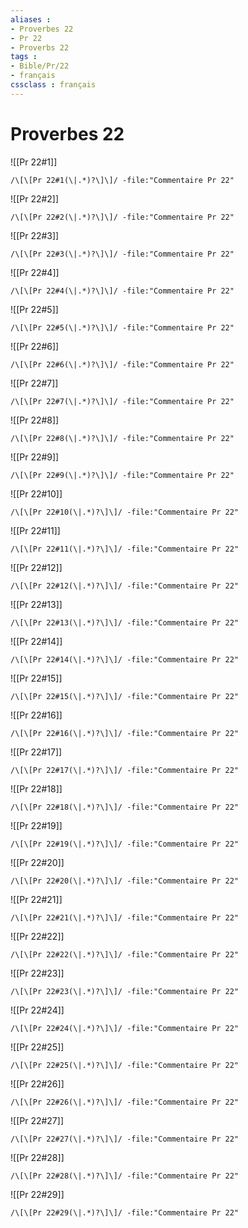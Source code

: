 ```yaml
---
aliases : 
- Proverbes 22
- Pr 22
- Proverbs 22
tags : 
- Bible/Pr/22
- français
cssclass : français
---
```


# Proverbes 22

![[Pr 22#1]]

```query
/\[\[Pr 22#1(\|.*)?\]\]/ -file:"Commentaire Pr 22"
```

![[Pr 22#2]]

```query
/\[\[Pr 22#2(\|.*)?\]\]/ -file:"Commentaire Pr 22"
```

![[Pr 22#3]]

```query
/\[\[Pr 22#3(\|.*)?\]\]/ -file:"Commentaire Pr 22"
```

![[Pr 22#4]]

```query
/\[\[Pr 22#4(\|.*)?\]\]/ -file:"Commentaire Pr 22"
```

![[Pr 22#5]]

```query
/\[\[Pr 22#5(\|.*)?\]\]/ -file:"Commentaire Pr 22"
```

![[Pr 22#6]]

```query
/\[\[Pr 22#6(\|.*)?\]\]/ -file:"Commentaire Pr 22"
```

![[Pr 22#7]]

```query
/\[\[Pr 22#7(\|.*)?\]\]/ -file:"Commentaire Pr 22"
```

![[Pr 22#8]]

```query
/\[\[Pr 22#8(\|.*)?\]\]/ -file:"Commentaire Pr 22"
```

![[Pr 22#9]]

```query
/\[\[Pr 22#9(\|.*)?\]\]/ -file:"Commentaire Pr 22"
```

![[Pr 22#10]]

```query
/\[\[Pr 22#10(\|.*)?\]\]/ -file:"Commentaire Pr 22"
```

![[Pr 22#11]]

```query
/\[\[Pr 22#11(\|.*)?\]\]/ -file:"Commentaire Pr 22"
```

![[Pr 22#12]]

```query
/\[\[Pr 22#12(\|.*)?\]\]/ -file:"Commentaire Pr 22"
```

![[Pr 22#13]]

```query
/\[\[Pr 22#13(\|.*)?\]\]/ -file:"Commentaire Pr 22"
```

![[Pr 22#14]]

```query
/\[\[Pr 22#14(\|.*)?\]\]/ -file:"Commentaire Pr 22"
```

![[Pr 22#15]]

```query
/\[\[Pr 22#15(\|.*)?\]\]/ -file:"Commentaire Pr 22"
```

![[Pr 22#16]]

```query
/\[\[Pr 22#16(\|.*)?\]\]/ -file:"Commentaire Pr 22"
```

![[Pr 22#17]]

```query
/\[\[Pr 22#17(\|.*)?\]\]/ -file:"Commentaire Pr 22"
```

![[Pr 22#18]]

```query
/\[\[Pr 22#18(\|.*)?\]\]/ -file:"Commentaire Pr 22"
```

![[Pr 22#19]]

```query
/\[\[Pr 22#19(\|.*)?\]\]/ -file:"Commentaire Pr 22"
```

![[Pr 22#20]]

```query
/\[\[Pr 22#20(\|.*)?\]\]/ -file:"Commentaire Pr 22"
```

![[Pr 22#21]]

```query
/\[\[Pr 22#21(\|.*)?\]\]/ -file:"Commentaire Pr 22"
```

![[Pr 22#22]]

```query
/\[\[Pr 22#22(\|.*)?\]\]/ -file:"Commentaire Pr 22"
```

![[Pr 22#23]]

```query
/\[\[Pr 22#23(\|.*)?\]\]/ -file:"Commentaire Pr 22"
```

![[Pr 22#24]]

```query
/\[\[Pr 22#24(\|.*)?\]\]/ -file:"Commentaire Pr 22"
```

![[Pr 22#25]]

```query
/\[\[Pr 22#25(\|.*)?\]\]/ -file:"Commentaire Pr 22"
```

![[Pr 22#26]]

```query
/\[\[Pr 22#26(\|.*)?\]\]/ -file:"Commentaire Pr 22"
```

![[Pr 22#27]]

```query
/\[\[Pr 22#27(\|.*)?\]\]/ -file:"Commentaire Pr 22"
```

![[Pr 22#28]]

```query
/\[\[Pr 22#28(\|.*)?\]\]/ -file:"Commentaire Pr 22"
```

![[Pr 22#29]]

```query
/\[\[Pr 22#29(\|.*)?\]\]/ -file:"Commentaire Pr 22"
```

